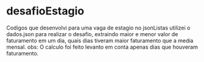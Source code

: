 # desafioEstagio
Codigos que desenvolvi para uma vaga de estagio
no jsonListas utilizei o dados.json para realizar o desafio, extraindo maior e menor valor de faturamento em um dia, quais dias tiveram maior faturamento que a media mensal.
obs: O calculo foi feito levanto em conta apenas dias que houveram faturamento.
